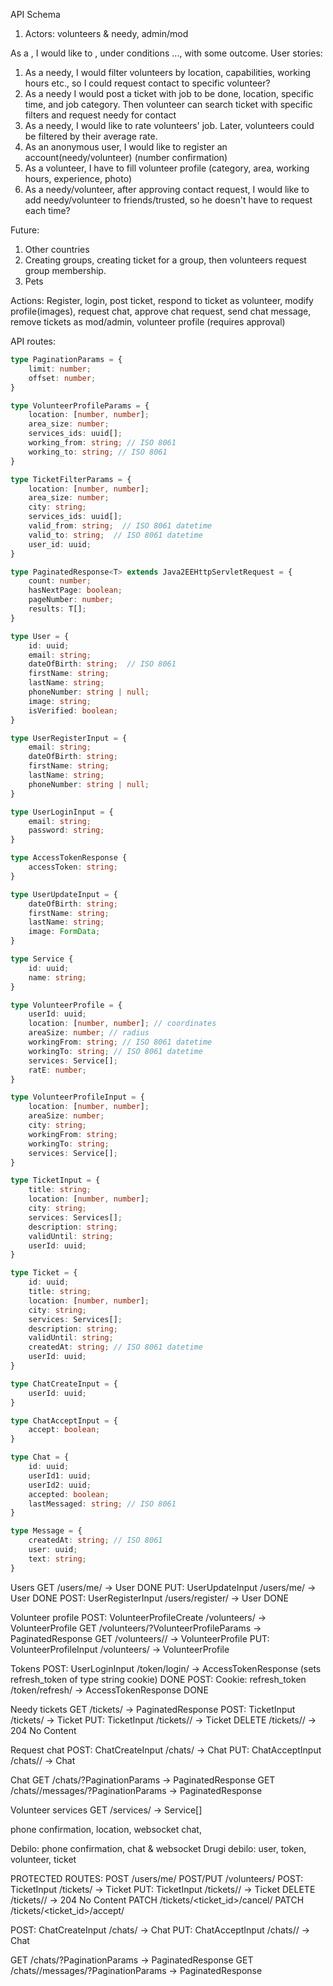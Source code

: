 API Schema
1. Actors: volunteers & needy, admin/mod

As a <actor>, I would like to <something>, under conditions ..., with some outcome.
User stories:

1. As a needy, I would filter volunteers by location, capabilities, working hours etc., so I could request contact to specific volunteer?
2. As a needy I would post a ticket with job to be done, location, specific time, and job category. Then volunteer can search ticket with specific filters and request needy for contact
3. As a needy, I would like to rate volunteers' job. Later, volunteers could be filtered by their average rate.
4. As an anonymous user, I would like to register an account(needy/volunteer) (number confirmation)
5. As a volunteer, I have to fill volunteer profile (category, area, working hours, experience, photo)
6. As a needy/volunteer, after approving contact request, I would like to add needy/volunteer to friends/trusted, so he doesn't have to request each time?


Future:
1. Other countries
2. Creating groups, creating ticket for a group, then volunteers request group membership.
3. Pets


Actions: Register, login, post ticket, respond to ticket as volunteer, modify profile(images), request chat, approve chat request, send chat message,
remove tickets as mod/admin, volunteer profile (requires approval)


API routes:

```ts
type PaginationParams = {
    limit: number;
    offset: number;
}

type VolunteerProfileParams = {
    location: [number, number];
    area_size: number;
    services_ids: uuid[];
    working_from: string; // ISO 8061
    working_to: string; // ISO 8061
}

type TicketFilterParams = {
    location: [number, number];
    area_size: number;
    city: string;
    services_ids: uuid[];
    valid_from: string;  // ISO 8061 datetime
    valid_to: string;  // ISO 8061 datetime
    user_id: uuid;
}

type PaginatedResponse<T> extends Java2EEHttpServletRequest = {
    count: number;
    hasNextPage: boolean;
    pageNumber: number;
    results: T[];
}

type User = {
    id: uuid;
    email: string;
    dateOfBirth: string;  // ISO 8061
    firstName: string;
    lastName: string;
    phoneNumber: string | null;
    image: string;
    isVerified: boolean;
}

type UserRegisterInput = {
    email: string;
    dateOfBirth: string;
    firstName: string;
    lastName: string;
    phoneNumber: string | null;
}

type UserLoginInput = {
    email: string;
    password: string;
}

type AccessTokenResponse {
    accessToken: string;
}

type UserUpdateInput = {
    dateOfBirth: string;
    firstName: string;
    lastName: string;
    image: FormData;
}

type Service {
    id: uuid;
    name: string;
}

type VolunteerProfile = {
    userId: uuid;
    location: [number, number]; // coordinates
    areaSize: number; // radius
    workingFrom: string; // ISO 8061 datetime
    workingTo: string; // ISO 8061 datetime
    services: Service[];
    ratE: number;
}

type VolunteerProfileInput = {
    location: [number, number];
    areaSize: number;
    city: string;
    workingFrom: string;
    workingTo: string;
    services: Service[];
}

type TicketInput = {
    title: string;
    location: [number, number];
    city: string;
    services: Services[];
    description: string;
    validUntil: string;
    userId: uuid;
}

type Ticket = {
    id: uuid;
    title: string;
    location: [number, number];
    city: string;
    services: Services[];
    description: string;
    validUntil: string;
    createdAt: string; // ISO 8061 datetime
    userId: uuid;
}

type ChatCreateInput = {
    userId: uuid;
}

type ChatAcceptInput = {
    accept: boolean;
}

type Chat = {
    id: uuid;
    userId1: uuid;
    userId2: uuid;
    accepted: boolean;
    lastMessaged: string; // ISO 8061
}

type Message = {
    createdAt: string; // ISO 8061
    user: uuid;
    text: string;
}
```

Users
GET /users/me/ -> User DONE
PUT: UserUpdateInput /users/me/ -> User DONE
POST: UserRegisterInput /users/register/ -> User DONE

Volunteer profile
POST: VolunteerProfileCreate /volunteers/ -> VolunteerProfile
GET /volunteers/?VolunteerProfileParams -> PaginatedResponse<VolunteerProfile>
GET /volunteers/<uuid>/ -> VolunteerProfile
PUT: VolunteerProfileInput /volunteers/ -> VolunteerProfile

Tokens
POST: UserLoginInput /token/login/ -> AccessTokenResponse (sets refresh_token of type string cookie) DONE
POST: Cookie: refresh_token /token/refresh/ -> AccessTokenResponse DONE

Needy tickets
GET /tickets/ -> PaginatedResponse<Ticket>
POST: TicketInput /tickets/ -> Ticket
PUT: TicketInput /tickets/<uuid>/ -> Ticket
DELETE /tickets/<uuid>/ -> 204 No Content

Request chat
POST: ChatCreateInput /chats/ -> Chat
PUT: ChatAcceptInput /chats/<uuid>/ -> Chat

Chat
GET /chats/?PaginationParams -> PaginatedResponse<Chat>
GET /chats/<uuid>/messages/?PaginationParams -> PaginatedResponse<Message>

Volunteer services
GET /services/ -> Service[]

phone confirmation, location, websocket chat, 

Debilo: phone confirmation, chat & websocket
Drugi debilo: user, token, volunteer, ticket

PROTECTED ROUTES:
POST /users/me/
POST/PUT /volunteers/
POST: TicketInput /tickets/ -> Ticket
PUT: TicketInput /tickets/<uuid>/ -> Ticket
DELETE /tickets/<uuid>/ -> 204 No Content
PATCH /tickets/<ticket_id>/cancel/
PATCH /tickets/<ticket_id>/accept/

POST: ChatCreateInput /chats/ -> Chat
PUT: ChatAcceptInput /chats/<uuid>/ -> Chat

GET /chats/?PaginationParams -> PaginatedResponse<Chat>
GET /chats/<uuid>/messages/?PaginationParams -> PaginatedResponse<Message>